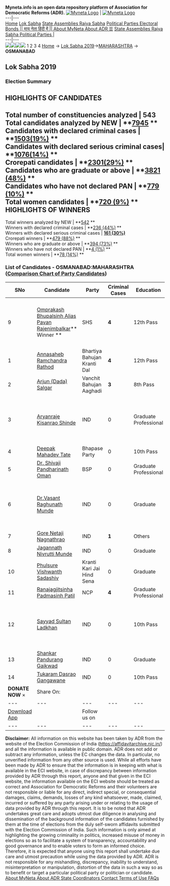 **Myneta.info is an open data repository platform of Association for Democratic Reforms (ADR).**
[![Myneta Logo](https://www.myneta.info/lib/img/myneta-logo.png)](https://www.myneta.info/) | [![Myneta Logo](https://www.myneta.info/lib/img/adr-logo.png)](https://adrindia.org)  
---|---  
[Home](https://www.myneta.info/) [Lok Sabha](https://www.myneta.info/#ls "Lok Sabha") [ State Assemblies ](https://www.myneta.info/#sa "State Assemblies") [Rajya Sabha](https://www.myneta.info/#rs "Rajya Sabha") [Political Parties ](https://www.myneta.info/party "Political Parties") [ Electoral Bonds ](https://www.myneta.info/electoral_bonds "Electoral Bonds") [ || माय नेता हिंदी में || ](https://translate.google.co.in/translate?prev=hp&hl=en&js=y&u=www.myneta.info&sl=en&tl=hi&history_state0=) [ About MyNeta ](https://adrindia.org/content/about-myneta) [ About ADR ](https://adrindia.org/about-adr/who-we-are) [☰](javascript:void\(0\))
[ State Assemblies ](https://www.myneta.info/#sa "State Assemblies") [ Rajya Sabha ](https://www.myneta.info/#rs "Rajya Sabha") [ Political Parties ](https://www.myneta.info/party "Political Parties")
|   
---|---  
![](https://www.myneta.info/lib/img/banner/banner-1.png)![](https://www.myneta.info/lib/img/banner/banner-2.png)![](https://www.myneta.info/lib/img/banner/banner-3.png)![](https://www.myneta.info/lib/img/banner/banner-4.png)
1  2  3  4 
[Home](https://www.myneta.info/) → [Lok Sabha 2019](https://www.myneta.info/LokSabha2019/)→[MAHARASHTRA](https://www.myneta.info/LokSabha2019/index.php?action=show_constituencies&state_id=46) → **OSMANABAD**
### 
## Lok Sabha 2019
###  Election Summary 
HIGHLIGHTS OF CANDIDATES  
---  
Total number of constituencies analyzed |  543   
Total candidates analyzed by NEW | **[7945](https://www.myneta.info/LokSabha2019/index.php?action=summary&subAction=candidates_analyzed&sort=candidate#summary) **  
Candidates with declared criminal cases | **[1503(19%)](https://www.myneta.info/LokSabha2019/index.php?action=summary&subAction=crime&sort=candidate#summary) **  
Candidates with declared serious criminal cases| **[1076(14%)](https://www.myneta.info/LokSabha2019/index.php?action=summary&subAction=serious_crime&sort=candidate#summary) **  
Crorepati candidates | **[2301(29%)](https://www.myneta.info/LokSabha2019/index.php?action=summary&subAction=crorepati&sort=candidate#summary) **  
Candidates who are graduate or above | **[3821 (48%)](https://www.myneta.info/LokSabha2019/index.php?action=summary&subAction=education&sort=candidate#summary) **  
Candidates who have not declared PAN | **[779 (10%)](https://www.myneta.info/LokSabha2019/index.php?action=summary&subAction=without_pan&sort=candidate#summary) **  
Total women candidates | **[720 (9%)](https://www.myneta.info/LokSabha2019/index.php?action=summary&subAction=women_candidate&sort=candidate#summary) **  
HIGHLIGHTS OF WINNERS  
---  
Total winners analyzed by NEW | **[542](https://www.myneta.info/LokSabha2019/index.php?action=summary&subAction=winner_analyzed&sort=candidate#summary) **  
Winners with declared criminal cases | **[236 (44%)](https://www.myneta.info/LokSabha2019/index.php?action=summary&subAction=winner_crime&sort=candidate#summary) **  
Winners with declared serious criminal cases | **[161 (30%)](https://www.myneta.info/LokSabha2019/index.php?action=summary&subAction=winner_serious_crime&sort=candidate#summary)**  
Crorepati winners | **[479 (88%)](https://www.myneta.info/LokSabha2019/index.php?action=summary&subAction=winner_crorepati&sort=candidate#summary) **  
Winners who are graduate or above | **[394 (73%)](https://www.myneta.info/LokSabha2019/index.php?action=summary&subAction=winner_education&sort=candidate#summary) **  
Winners who have not declared PAN | **[4 (1%)](https://www.myneta.info/LokSabha2019/index.php?action=summary&subAction=winner_without_pan&sort=candidate#summary) **  
Total women winners | **[78 (14%)](https://www.myneta.info/LokSabha2019/index.php?action=summary&subAction=winner_women&sort=candidate#summary) **  
### List of Candidates - OSMANABAD:MAHARASHTRA ([Comparison Chart of Party Candidates](https://www.myneta.info/LokSabha2019/comparisonchart.php?constituency_id=699))
SNo | Candidate| Party| Criminal Cases| Education| Age| Total Assets| Liabilities  
---|---|---|---|---|---|---|---  
9  | [Omprakash Bhupalsinh Alias Pavan Rajenimbalkar](https://www.myneta.info/LokSabha2019/candidate.php?candidate_id=5193)** Winner ** | SHS | **4** | 12th Pass| 35 | ![](https://myneta.info/image_v2.php?myneta_folder=LokSabha2019&candidate_id=5193&col=ta) | ![](https://myneta.info/image_v2.php?myneta_folder=LokSabha2019&candidate_id=5193&col=lia)  
1  | [Annasaheb Ramchandra Rathod](https://www.myneta.info/LokSabha2019/candidate.php?candidate_id=8631) | Bhartiya Bahujan Kranti Dal | **4** | 12th Pass| 50 | Rs 13,82,000 ~ 13 Lacs+ | Rs 170 ~ 1 Hund+  
2  | [Arjun (Dada) Salgar](https://www.myneta.info/LokSabha2019/candidate.php?candidate_id=5191) | Vanchit Bahujan Aaghadi | **3** | 8th Pass| 39 | Rs 45,000 ~ 45 Thou+ | Rs 11,00,000 ~ 11 Lacs+  
3  | [Aryanraje Kisanrao Shinde](https://www.myneta.info/LokSabha2019/candidate.php?candidate_id=4978) | IND | 0 | Graduate Professional| 38 | ![](https://myneta.info/image_v2.php?myneta_folder=LokSabha2019&candidate_id=4978&col=ta) | ![](https://myneta.info/image_v2.php?myneta_folder=LokSabha2019&candidate_id=4978&col=lia)  
4  | [Deepak Mahadev Tate](https://www.myneta.info/LokSabha2019/candidate.php?candidate_id=8632) | Bhapase Party | 0 | 10th Pass| 36 | Rs 12,78,500 ~ 12 Lacs+ | Rs 0 ~   
5  | [Dr. Shivaji Pandharinath Oman](https://www.myneta.info/LokSabha2019/candidate.php?candidate_id=8630) | BSP | 0 | Graduate Professional| 62 | Rs 91,90,000 ~ 91 Lacs+ | Rs 90,000 ~ 90 Thou+  
6  | [Dr.Vasant Raghunath Munde](https://www.myneta.info/LokSabha2019/candidate.php?candidate_id=8636) | IND | 0 | Graduate| 72 | ![](https://myneta.info/image_v2.php?myneta_folder=LokSabha2019&candidate_id=8636&col=ta) | ![](https://myneta.info/image_v2.php?myneta_folder=LokSabha2019&candidate_id=8636&col=lia)  
7  | [Gore Netaji Nagnathrao](https://www.myneta.info/LokSabha2019/candidate.php?candidate_id=8633) | IND | **1** | Others| 62 | Rs 3,35,32,000 ~ 3 Crore+ | Rs 44,00,000 ~ 44 Lacs+  
8  | [Jagannath Nivrutti Munde](https://www.myneta.info/LokSabha2019/candidate.php?candidate_id=8634) | IND | 0 | Graduate| 41 | Rs 1,69,24,103 ~ 1 Crore+ | Rs 13,00,000 ~ 13 Lacs+  
10  | [Phulsure Vishwanth Sadashiv](https://www.myneta.info/LokSabha2019/candidate.php?candidate_id=5190) | Kranti Kari Jai Hind Sena | 0 | Graduate| 67 | Rs 60,30,156 ~ 60 Lacs+ | Rs 0 ~   
11  | [Ranajagjitsinha Padmasinh Patil](https://www.myneta.info/LokSabha2019/candidate.php?candidate_id=5189) | NCP | **4** | Graduate Professional| 47 | Rs 41,20,22,397 ~ 41 Crore+ | Rs 10,13,27,317 ~ 10 Crore+  
12  | [Sayyad Sultan Ladkhan](https://www.myneta.info/LokSabha2019/candidate.php?candidate_id=8635) | IND | 0 | 10th Pass| 46 | ![](https://myneta.info/image_v2.php?myneta_folder=LokSabha2019&candidate_id=8635&col=ta) | ![](https://myneta.info/image_v2.php?myneta_folder=LokSabha2019&candidate_id=8635&col=lia)  
13  | [Shankar Pandurang Gaikwad](https://www.myneta.info/LokSabha2019/candidate.php?candidate_id=6584) | IND | 0 | Graduate| 33 | Rs 49,19,328 ~ 49 Lacs+ | Rs 0 ~   
14  | [Tukaram Dasrao Gangawane](https://www.myneta.info/LokSabha2019/candidate.php?candidate_id=5195) | IND | 0 | 10th Pass| 68 | Rs 30,50,000 ~ 30 Lacs+ | Rs 5,30,000 ~ 5 Lacs+  
|  **DONATE NOW** × |  Share On:  | [](https://api.whatsapp.com/send?text=https%3A%2F%2Fmyneta.info%2Fpunjab2022%2Findex.php%3Faction%3Dshow_constituencies%26state_id%3D19) | [](https://www.facebook.com/sharer/sharer.php?u=https%3A%2F%2Fmyneta.info%2Fpunjab2022%2Findex.php%3Faction%3Dshow_constituencies%26state_id%3D19) | [](https://twitter.com/share?url=https%3A%2F%2Fmyneta.info%2Fpunjab2022%2Findex.php%3Faction%3Dshow_constituencies%26state_id%3D19)  
---|---|---|---|---  
| [ Download App ](https://play.google.com/store/apps/details?id=com.webrosoft.myneta1&pcampaignid=pcampaignidMKT-Other-global-all-co-prtnr-py-PartBadge-Mar2515-1) | [](https://play.google.com/store/apps/details?id=com.webrosoft.myneta1&pcampaignid=pcampaignidMKT-Other-global-all-co-prtnr-py-PartBadge-Mar2515-1) |  Follow us on  | [](https://www.facebook.com/adrindia.org/) | [](https://twitter.com/adrspeaks) | [](https://groups.google.com/g/national-election-watch?hl=en&pli=1) | [](https://www.instagram.com/adrspeaks/) | [](https://www.youtube.com/user/adrspeaks) | [](https://sharechat.com/profile/adrspeaks)  
---|---|---|---|---|---|---|---|---  
**Disclaimer:** All information on this website has been taken by ADR from the website of the Election Commission of India (https://affidavitarchive.nic.in/) and all the information is available in public domain. ADR does not add or subtract any information, unless the EC changes the data. In particular, no unverified information from any other source is used. While all efforts have been made by ADR to ensure that the information is in keeping with what is available in the ECI website, in case of discrepancy between information provided by ADR through this report, anyone and that given in the ECI website, the information available on the ECI website should be treated as correct and Association for Democratic Reforms and their volunteers are not responsible or liable for any direct, indirect special, or consequential damages, claims, demands, losses of any kind whatsoever, made, claimed, incurred or suffered by any party arising under or relating to the usage of data provided by ADR through this report. It is to be noted that ADR undertakes great care and adopts utmost due diligence in analysing and dissemination of the background information of the candidates furnished by them at the time of elections from the duly self-sworn affidavits submitted with the Election Commission of India. Such information is only aimed at highlighting the growing criminality in politics, increased misuse of money in elections so as to facilitate a system of transparency, accountability and good governance and to enable voters to form an informed choice. Therefore, it is expected that anyone using this report shall undertake due care and utmost precaution while using the data provided by ADR. ADR is not responsible for any mishandling, discrepancy, inability to understand, misinterpretation or manipulation, distortion of the data in such a way so as to benefit or target a particular political party or politician or candidate. 
[ About MyNeta ](https://adrindia.org/content/about-myneta) [ About ADR ](https://adrindia.org/about-adr/who-we-are) [ State Coordinators ](https://adrindia.org/about-adr/state-coordinators) [ Contact ](https://adrindia.org/contact-us) [ Terms of Use ](https://adrindia.org/content/adr-terms-use) [ FAQs ](https://adrindia.org/content/faqs)
